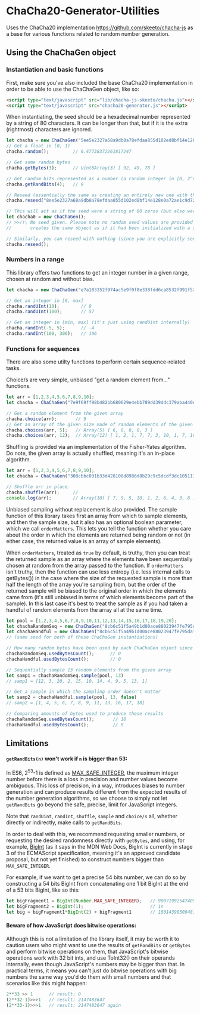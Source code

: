 # ChaCha20-Generator-Utilities
Uses the ChaCha20 implementation https://github.com/skeeto/chacha-js as a base for various functions related to random number generation.


## Using the ChaChaGen object
### Instantiation and basic functions
First, make sure you've also included the base ChaCha20 implementation in 
order to be able to use the ChaChaGen object, like so:
```html
<script type="text/javascript" src="lib/chacha-js-skeeto/chacha.js"></script>
<script type="text/javascript" src="chacha20-generator.js"></script>
```


When instantiating, the seed should be a hexadecimal number represented by a string of 80 characters. 
It can be longer than that, but if it is the extra (rightmost) characters are ignored.

```js
let chacha = new ChaChaGen("5ee5e2327a68a9db8a78efdaa855d102ed8bf14e128e0a72ae1c9d72e5f9747e27479f21dfbfd501");
// Get a float in [0, 1)
chacha.random();         // 0.47738372261817247

// Get some random bytes
chacha.getBytes(3);      // Uint8Array(3) [ 92, 49, 78 ]

// Get random bits represented as a number (a random integer in [0, 2^n - 1] where n is the argument given)
chacha.getRandBits(4);   // 9

// Reseed (essentially the same as creating an entirely new one with the new seed)
chacha.reseed("8ee5e2327a68a9db8a78efdaa855d102ed8bf14e128e0a72ae1c9d72e5f9747e27479f21dfbfd501")

// This will act as if the seed were a string of 80 zeros (but also warn you about it)
let chacha0 = new ChaChaGen();
// >>/!\ No seed given. Please note no random seed values are provided by default, so not passing a seed 
//       creates the same object as if it had been initialized with a string of 80 '0's concatenated together.

// Similarly, you can reseed with nothing (since you are explicitly seeding, no warning this time)
chacha.reseed();
```

### Numbers in a range
This library offers two functions to get an integer number in a given range, 
chosen at random and without bias.
```js
let chacha = new ChaChaGen("e7a183352f974ac5e9f0f8e338fdd6ca8532f991f528afe9e11b5950a1a972efaf9a688df858b47f"); 

// Get an integer in [0, max]
chacha.randUInt(10);        // 8 
chacha.randUInt(100);       // 57

// Get an integer in [min, max] (it's just using randUint internally)
chacha.randInt(-5, 5);      // -4
chacha.randInt(100, 300);   // 106
```

### Functions for sequences
There are also some utilty functions to perform certain sequence-related tasks.

Choice/s are very simple, unbiased "get a random element from..." functions.
```js
let arr = [1,2,3,4,5,6,7,8,9,10];
let chacha = ChaChaGen("7e9f69ff98b482bb680629e4ebb789dd39ddc379aba440e6fd0f0bd8b30c094a3c8234822b93355b");

// Get a random element from the given array
chacha.choice(arr);       // 9
// Get an array of the given size made of random elements of the given array, with replacement
chacha.choices(arr, 5);   // Array(5) [ 6, 8, 8, 8, 3 ]
chacha.choices(arr, 12);  // Array(12) [ 1, 2, 1, 7, 7, 3, 10, 1, 7, 10, 7, 5 ]
```

Shuffling is provided via an implementation of the Fisher-Yates algorithm.  
Do note, the given array is actually shuffled, meaning it's an in-place algorithm.
```js
let arr = [1,2,3,4,5,6,7,8,9,10];
let chacha = ChaChaGen("308cbbc031b33d428108d8986d8b29c9c5dcdf3dc10511337b1f26249d55357f5143707cf290e3ce");

// Shuffle arr in place.
chacha.shuffle(arr);     //
console.log(arr);        // Array(10) [ 7, 9, 5, 10, 1, 2, 6, 4, 3, 8 ]
``` 

Unbiased sampling without replacement is also provided. The sample function of 
this library takes first an array from which to sample elements, and then 
the sample size, but it also has an optional boolean parameter, which 
we call `orderMatters`. This lets you tell the function whether 
you care about the order in which the elements are returned being random 
or not (in either case, the returned value is an array of sample elements).

When `orderMatters`, treated as `true` by default, is truthy, then you can 
treat the returned sample as an array where the elements have been sequentially 
chosen at random from the array passed to the function. If `orderMatters` isn't truthy, 
then the function can use less entropy (i.e. less internal calls to 
getBytes()) in the case where the size of the requested sample is more 
than half the length of the array you're sampling from, but the order of the returned 
sample will be biased to the original order in which the elements came from (it's still 
unbiased in terms of which elements become part of the sample).
In this last case it's best to treat the sample as if you had taken a handful 
of random elements from the array all at the same time.
```js
let pool = [1,2,3,4,5,6,7,8,9,10,11,12,13,14,15,16,17,18,19,20];
let chachaRandomSeq = new ChaChaGen("8cb6c51f5a49b1d00ace88023947fe795daf6a69be151a6b3d4bdea7c0db543521f115a1dff49264");
let chachaHandful = new ChaChaGen("8cb6c51f5a49b1d00ace88023947fe795daf6a69be151a6b3d4bdea7c0db543521f115a1dff49264");
// (same seed for both of these ChaChaGen instantiations)

// How many random bytes have been used by each ChaChaGen object since they were last seeded?
chachaRandomSeq.usedBytesCount();      // 0
chachaHandful.usedBytesCount();        // 0

// Sequentially sample 13 random elements from the given array
let samp1 = chachaRandomSeq.sample(pool, 13)
// samp1 = [12, 3, 20, 2, 15, 10, 14, 4, 9, 5, 13, 1]

// Get a sample in which the sampling order doesn't matter
let samp2 = chachaHandful.sample(pool, 13, false)
// samp2 = [1, 4, 5, 6, 7, 8, 9, 11, 13, 16, 17, 18]

// Comparing amounts of bytes used to produce these results
chachaRandomSeq.usedBytesCount();       // 18
chachaHandful.usedBytesCount();         // 8
```


## Limitations
#### `getRandBits(n)` won't work if `n` is bigger than 53:  
In ES6, 2<sup>53</sup>-1 is defined as [MAX_SAFE_INTEGER](https://developer.mozilla.org/en-US/docs/Web/JavaScript/Reference/Global_Objects/Number/MAX_SAFE_INTEGER), 
the maximum integer number before there is a loss in precision and number 
values become ambiguous. This loss of precision, in a way, introduces biases 
to number generation and can produce results different from the expected 
results of the number generation algorithms, so we choose to simply not let 
`getRandBits` go beyond the safe, precise, limit for JavaScript integers. 

Note that `randUint`, `randInt`, `shuffle`, `sample` and `choice/s` all, 
whether directly or indirectly, make calls to `getRandBits`. 

In order to deal with this, we recommend requesting smaller numbers, or 
requesting the desired randomness directly with `getBytes`, and using, for 
example, [BigInt](https://developer.mozilla.org/en-US/docs/Web/JavaScript/Reference/Global_Objects/BigInt)
(as it says in the MDN Web Docs, BigInt is currently in stage 3 of the 
ECMAScript specification, meaning it's an approved candidate proposal, 
but not yet finished) to construct numbers bigger than `MAX_SAFE_INTEGER`.

For example, if we want to get a precise 54 bits number, we can do so by 
constructing a 54 bits BigInt from concatenating one 1 bit BigInt at the 
end of a 53 bits BigInt, like so this:
```js
let bigFragment1 = BigInt(Number.MAX_SAFE_INTEGER);   // 9007199254740991n
let bigFragment2 = BigInt(1);                         // 1n
let big = bigFragment1*BigInt(2) + bigFragment1       // 18014398509481983n

```
 

#### Beware of how JavaScript does bitwise operations:  
Although this is not a limitation of the library itself, it may be worth it 
to caution users who might want to use the results of `getRandBits` or `getBytes` and perform 
bitwise operations on them, that JavaScript's bitwise operations work with 32 bit ints, 
and use ToInt32() on their operands internally, even though 
JavaScript's numbers may be bigger than that. In practical terms, it means 
you can't just do bitwise operations with big numbers the same way you'd 
do them with small numbers and that scenarios like this might happen:
```js
2**33 >> 1      // result: 0
(2**32-1)>>>1   // result: 2147483647
(2**33-1)>>>1   // result: 2147483647 again
``` 